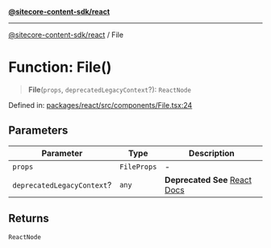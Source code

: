 [**@sitecore-content-sdk/react**](../README.md)

***

[@sitecore-content-sdk/react](../README.md) / File

# Function: File()

> **File**(`props`, `deprecatedLegacyContext`?): `ReactNode`

Defined in: [packages/react/src/components/File.tsx:24](https://github.com/Sitecore/xmc-jss-dev/blob/d118c3d87d535fa4161627b881481e84f583140c/packages/react/src/components/File.tsx#L24)

## Parameters

| Parameter | Type | Description |
| ------ | ------ | ------ |
| `props` | `FileProps` | - |
| `deprecatedLegacyContext`? | `any` | **Deprecated** **See** [React Docs](https://legacy.reactjs.org/docs/legacy-context.html#referencing-context-in-lifecycle-methods) |

## Returns

`ReactNode`
